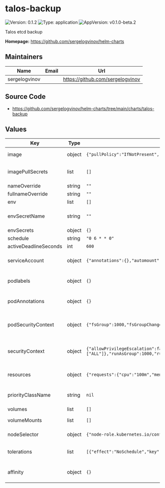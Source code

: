 # talos-backup

![Version: 0.1.2](https://img.shields.io/badge/Version-0.1.2-informational?style=flat-square) ![Type: application](https://img.shields.io/badge/Type-application-informational?style=flat-square) ![AppVersion: v0.1.0-beta.2](https://img.shields.io/badge/AppVersion-v0.1.0--beta.2-informational?style=flat-square)

Talos etcd backup

**Homepage:** <https://github.com/sergelogvinov/helm-charts>

## Maintainers

| Name | Email | Url |
| ---- | ------ | --- |
| sergelogvinov |  | <https://github.com/sergelogvinov> |

## Source Code

* <https://github.com/sergelogvinov/helm-charts/tree/main/charts/talos-backup>

## Values

| Key | Type | Default | Description |
|-----|------|---------|-------------|
| image | object | `{"pullPolicy":"IfNotPresent","repository":"ghcr.io/siderolabs/talos-backup","tag":""}` | Talos Backup Image Configuration. ref: https://kubernetes.io/docs/concepts/containers/images/ |
| imagePullSecrets | list | `[]` | Image pull secrets. ref: https://kubernetes.io/docs/tasks/configure-pod-container/pull-image-private-registry/ |
| nameOverride | string | `""` |  |
| fullnameOverride | string | `""` |  |
| env | list | `[]` | Environment variables. |
| envSecretName | string | `""` | Kubernetes Secrets Name resource for environment variables. if set, the secrets will be mounted as environment variables. |
| envSecrets | object | `{}` | Secret environment variables. |
| schedule | string | `"0 6 * * 0"` | Backup Schedule. min | hour | day | month | day of week |
| activeDeadlineSeconds | int | `600` | Backup timeout. |
| serviceAccount | object | `{"annotations":{},"automount":true,"create":true,"name":""}` | Pods Service Account. ref: https://kubernetes.io/docs/tasks/configure-pod-container/configure-service-account/ |
| podlabels | object | `{}` | Extra labels for pod. ref: https://kubernetes.io/docs/concepts/overview/working-with-objects/labels/ |
| podAnnotations | object | `{}` | Annotations for pod. ref: https://kubernetes.io/docs/concepts/overview/working-with-objects/annotations/ |
| podSecurityContext | object | `{"fsGroup":1000,"fsGroupChangePolicy":"OnRootMismatch","runAsGroup":1000,"runAsNonRoot":true,"runAsUser":1000}` | Pod Security Context. ref: https://kubernetes.io/docs/tasks/configure-pod-container/security-context/#set-the-security-context-for-a-pod |
| securityContext | object | `{"allowPrivilegeEscalation":false,"capabilities":{"drop":["ALL"]},"runAsGroup":1000,"runAsUser":1000,"seccompProfile":{"type":"RuntimeDefault"}}` | Container Security Context. ref: https://kubernetes.io/docs/tasks/configure-pod-container/security-context/#set-the-security-context-for-a-pod |
| resources | object | `{"requests":{"cpu":"100m","memory":"128Mi"}}` | Resource requests and limits. ref: https://kubernetes.io/docs/user-guide/compute-resources/ |
| priorityClassName | string | `nil` | Priority Class Name ref: https://kubernetes.io/docs/concepts/configuration/pod-priority-preemption/#priorityclass |
| volumes | list | `[]` | Additional volumes on the output Deployment definition. |
| volumeMounts | list | `[]` | Additional volumeMounts on the output Deployment definition. |
| nodeSelector | object | `{"node-role.kubernetes.io/control-plane":""}` | Node labels for pod assignment. ref: https://kubernetes.io/docs/user-guide/node-selection/ |
| tolerations | list | `[{"effect":"NoSchedule","key":"node-role.kubernetes.io/control-plane","operator":"Exists"}]` | Tolerations for pod assignment. ref: https://kubernetes.io/docs/concepts/configuration/taint-and-toleration/ |
| affinity | object | `{}` | Affinity for pod assignment. ref: https://kubernetes.io/docs/concepts/configuration/assign-pod-node/#affinity-and-anti-affinity |

